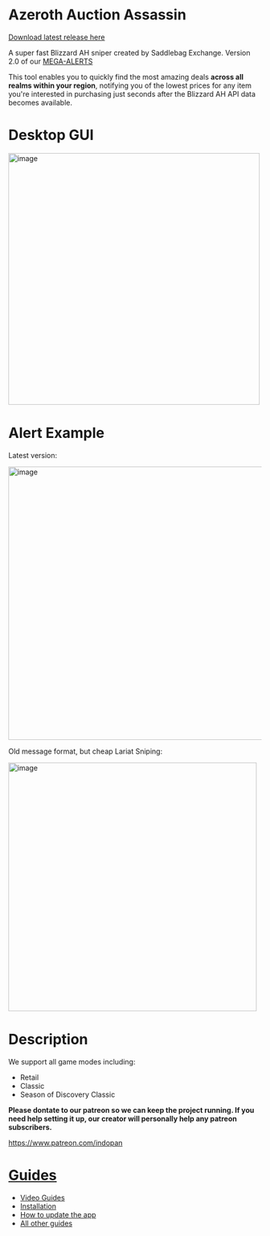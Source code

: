 # Azeroth Auction Assassin

[Download latest release here](https://github.com/ff14-advanced-market-search/AzerothAuctionAssassin/releases/)

A super fast Blizzard AH sniper created by Saddlebag Exchange. Version 2.0 of our [MEGA-ALERTS](https://github.com/ff14-advanced-market-search/mega-alerts)

This tool enables you to quickly find the most amazing deals **across all realms within your region**, notifying you of the lowest prices for any item you're interested in purchasing just seconds after the Blizzard AH API data becomes available.

# Desktop GUI 

<img width="500" alt="image" src="https://github.com/ff14-advanced-market-search/AzerothAuctionAssassin/assets/17516896/9f1c7e15-6b07-4b56-83ba-b14b998d6ec7">

# Alert Example

Latest version:

<img width="543" alt="image" src="https://github.com/ff14-advanced-market-search/AzerothAuctionAssassin/assets/17516896/c3d93a48-9c5f-4ab4-9d9b-1dbcbcce0d4e">

Old message format, but cheap Lariat Sniping:

<img width="494" alt="image" src="https://github.com/ff14-advanced-market-search/AzerothAuctionAssassin/assets/17516896/b1fdb913-c5f1-44f4-a8c3-4b1928193d45">

# Description 

We support all game modes including: 
- Retail
- Classic
- Season of Discovery Classic

**Please dontate to our patreon so we can keep the project running.  If you need help setting it up, our creator will personally help any patreon subscribers.**

https://www.patreon.com/indopan

# [Guides](https://github.com/ff14-advanced-market-search/AzerothAuctionAssassin/wiki)

- [Video Guides](https://github.com/ff14-advanced-market-search/AzerothAuctionAssassin/wiki/Video-Guides)
- [Installation](https://github.com/ff14-advanced-market-search/AzerothAuctionAssassin/wiki/Installation-Guide)
- [How to update the app](https://github.com/ff14-advanced-market-search/AzerothAuctionAssassin/wiki/How-to-update)
- [All other guides](https://github.com/ff14-advanced-market-search/AzerothAuctionAssassin/wiki)
